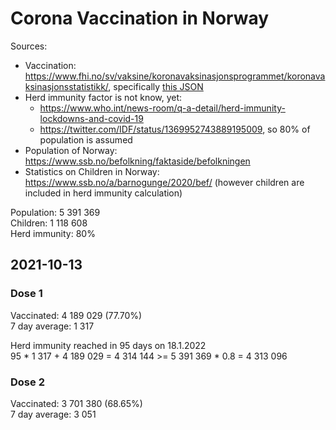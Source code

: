 # Corona Vaccination in Norway

Sources:

- Vaccination: <https://www.fhi.no/sv/vaksine/koronavaksinasjonsprogrammet/koronavaksinasjonsstatistikk/>, specifically [this JSON](https://www.fhi.no/api/chartdata/api/99119)
- Herd immunity factor is not know, yet:
  - <https://www.who.int/news-room/q-a-detail/herd-immunity-lockdowns-and-covid-19>
  - <https://twitter.com/IDF/status/1369952743889195009>, so 80% of population is assumed
- Population of Norway: <https://www.ssb.no/befolkning/faktaside/befolkningen>
- Statistics on Children in Norway: https://www.ssb.no/a/barnogunge/2020/bef/ (however children are included in herd immunity calculation)

Population: 5 391 369  
Children: 1 118 608  
Herd immunity: 80%  

## 2021-10-13

### Dose 1

Vaccinated: 4 189 029 (77.70%)  
7 day average: 1 317

Herd immunity reached in 95 days on 18.1.2022  
95 * 1 317 + 4 189 029 = 4 314 144 >= 5 391 369 * 0.8 = 4 313 096

### Dose 2

Vaccinated: 3 701 380 (68.65%)  
7 day average: 3 051

